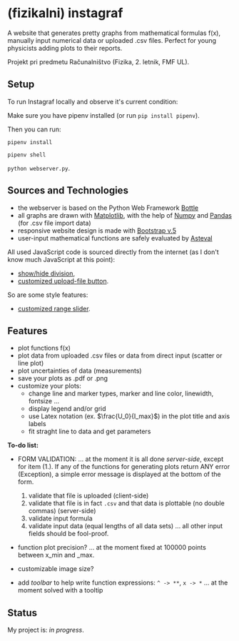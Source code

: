 #  (fizikalni) instagraf

A website that generates pretty graphs from mathematical formulas f(x), manually input numerical data or uploaded .csv files. Perfect for young physicists adding plots to their reports.

Projekt pri predmetu Računalništvo (Fizika, 2. letnik, FMF UL).

## Setup
To run Instagraf locally and observe it's current condition:

Make sure you have pipenv installed (or run `pip install pipenv`). 

Then you can run:

`pipenv install`

`pipenv shell`

`python webserver.py`.

## Sources and Technologies
* the webserver is based on the Python Web Framework [Bottle](https://bottlepy.org/docs/dev/)
* all graphs are drawn with [Matplotlib](https://matplotlib.org/3.1.0/index.html), with the help of [Numpy](https://numpy.org/doc/stable/) and [Pandas](https://pandas.pydata.org/) (for .csv file import data)
* responsive website design is made with [Bootstrap v.5](https://getbootstrap.com/)
* user-input mathematical functions are safely evaluated by [Asteval](https://newville.github.io/asteval/)

All used JavaScript code is sourced directly from the internet (as I don't know much JavaScript at this point):
* [show/hide division](http://jsfiddle.net/mithunsatheesh/wwcRr/),
* [customized upload-file button](https://stackoverflow.com/questions/41542845/how-to-display-file-name-for-custom-styled-input-file-using-jquery).

So are some style features:
* [customized range slider](https://www.w3schools.com/howto/howto_js_rangeslider.asp).

## Features
* plot functions f(x)
* plot data from uploaded .csv files or data from direct input (scatter or line plot)
* plot uncertainties of data (measurements)
* save your plots as .pdf or .png
* customize your plots: 
    * change line and marker types, marker and line color, linewidth, fontsize ...
    * display legend and/or grid
    * use Latex notation (ex. $\frac{U_0}{I_max}$) in the plot title and axis labels
    * fit straght line to data and get parameters

**To-do list:**
* FORM VALIDATION: ... at the moment it is all done _server-side_, except for item (1.). If any of the functions for generating plots return ANY error (Exception), a simple error message is displayed at the bottom of the form.
    1. validate that file is uploaded (client-side)
    2. validate that file is in fact `.csv` and that data is plottable (no double commas) (server-side)
    3. validate input formula
    4. validate input data (equal lengths of all data sets)
... all other input fields should be fool-proof. 

* function plot precision? ... at the moment fixed at 100000 points between x_min and _max.
* customizable image size?
* add _toolbar_ to help write function expressions: `^ -> **`, `x -> *` ... at the moment solved with a tooltip


## Status
My project is: _in progress_.
